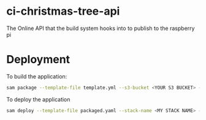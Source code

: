 # ci-christmas-tree-api
The Online API that the build system hooks into to publish to the raspberry pi

# Deployment
To build the application:
```bash
sam package --template-file template.yml --s3-bucket <YOUR S3 BUCKET> --output-template-file packaged.yaml
```
To deploy the application
```bash
sam deploy --template-file packaged.yaml --stack-name <MY STACK NAME> --capabilities CAPABILITY_NAMED_IAM
```